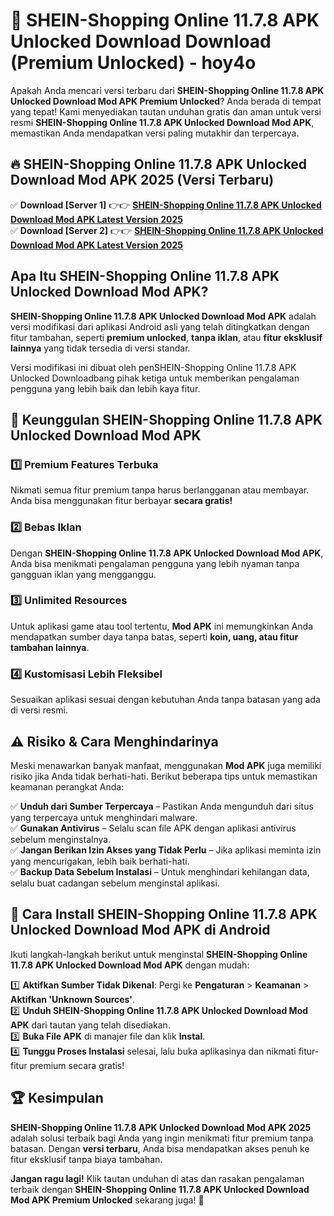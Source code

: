 # 🎯 SHEIN-Shopping Online 11.7.8 APK Unlocked Download  Download (Premium Unlocked) -  hoy4o

Apakah Anda mencari versi terbaru dari **SHEIN-Shopping Online 11.7.8 APK Unlocked Download Mod APK Premium Unlocked**? Anda berada di tempat yang tepat! Kami menyediakan tautan unduhan gratis dan aman untuk versi resmi **SHEIN-Shopping Online 11.7.8 APK Unlocked Download Mod APK**, memastikan Anda mendapatkan versi paling mutakhir dan terpercaya.

## 🔥 SHEIN-Shopping Online 11.7.8 APK Unlocked Download Mod APK 2025 (Versi Terbaru)

✅ **Download [Server 1]** 👉👉 [**SHEIN-Shopping Online 11.7.8 APK Unlocked Download Mod APK Latest Version 2025**](https://momento.my/?title=SHEIN-Shopping_Online_11.7.8_APK_Unlocked_Download)  
✅ **Download [Server 2]** 👉👉 [**SHEIN-Shopping Online 11.7.8 APK Unlocked Download Mod APK Latest Version 2025**](https://momento.my/?title=SHEIN-Shopping_Online_11.7.8_APK_Unlocked_Download)  

## Apa Itu SHEIN-Shopping Online 11.7.8 APK Unlocked Download Mod APK?

**SHEIN-Shopping Online 11.7.8 APK Unlocked Download Mod APK** adalah versi modifikasi dari aplikasi Android asli yang telah ditingkatkan dengan fitur tambahan, seperti **premium unlocked**, **tanpa iklan**, atau **fitur eksklusif lainnya** yang tidak tersedia di versi standar.

Versi modifikasi ini dibuat oleh penSHEIN-Shopping Online 11.7.8 APK Unlocked Downloadbang pihak ketiga untuk memberikan pengalaman pengguna yang lebih baik dan lebih kaya fitur.

## 🎯 Keunggulan SHEIN-Shopping Online 11.7.8 APK Unlocked Download Mod APK

### 1️⃣ Premium Features Terbuka
Nikmati semua fitur premium tanpa harus berlangganan atau membayar. Anda bisa menggunakan fitur berbayar **secara gratis!**

### 2️⃣ Bebas Iklan
Dengan **SHEIN-Shopping Online 11.7.8 APK Unlocked Download Mod APK**, Anda bisa menikmati pengalaman pengguna yang lebih nyaman tanpa gangguan iklan yang mengganggu.

### 3️⃣ Unlimited Resources
Untuk aplikasi game atau tool tertentu, **Mod APK** ini memungkinkan Anda mendapatkan sumber daya tanpa batas, seperti **koin, uang, atau fitur tambahan lainnya**.

### 4️⃣ Kustomisasi Lebih Fleksibel
Sesuaikan aplikasi sesuai dengan kebutuhan Anda tanpa batasan yang ada di versi resmi.

## ⚠️ Risiko & Cara Menghindarinya

Meski menawarkan banyak manfaat, menggunakan **Mod APK** juga memiliki risiko jika Anda tidak berhati-hati. Berikut beberapa tips untuk memastikan keamanan perangkat Anda:

✅ **Unduh dari Sumber Terpercaya** – Pastikan Anda mengunduh dari situs yang terpercaya untuk menghindari malware.  
✅ **Gunakan Antivirus** – Selalu scan file APK dengan aplikasi antivirus sebelum menginstalnya.  
✅ **Jangan Berikan Izin Akses yang Tidak Perlu** – Jika aplikasi meminta izin yang mencurigakan, lebih baik berhati-hati.  
✅ **Backup Data Sebelum Instalasi** – Untuk menghindari kehilangan data, selalu buat cadangan sebelum menginstal aplikasi.

## 📌 Cara Install SHEIN-Shopping Online 11.7.8 APK Unlocked Download Mod APK di Android

Ikuti langkah-langkah berikut untuk menginstal **SHEIN-Shopping Online 11.7.8 APK Unlocked Download Mod APK** dengan mudah:

1️⃣ **Aktifkan Sumber Tidak Dikenal**: Pergi ke **Pengaturan** > **Keamanan** > **Aktifkan 'Unknown Sources'**.  
2️⃣ **Unduh SHEIN-Shopping Online 11.7.8 APK Unlocked Download Mod APK** dari tautan yang telah disediakan.  
3️⃣ **Buka File APK** di manajer file dan klik **Instal**.  
4️⃣ **Tunggu Proses Instalasi** selesai, lalu buka aplikasinya dan nikmati fitur-fitur premium secara gratis!

## 🏆 Kesimpulan

**SHEIN-Shopping Online 11.7.8 APK Unlocked Download Mod APK 2025** adalah solusi terbaik bagi Anda yang ingin menikmati fitur premium tanpa batasan. Dengan **versi terbaru**, Anda bisa mendapatkan akses penuh ke fitur eksklusif tanpa biaya tambahan.

**Jangan ragu lagi!** Klik tautan unduhan di atas dan rasakan pengalaman terbaik dengan **SHEIN-Shopping Online 11.7.8 APK Unlocked Download Mod APK Premium Unlocked** sekarang juga! 🚀
